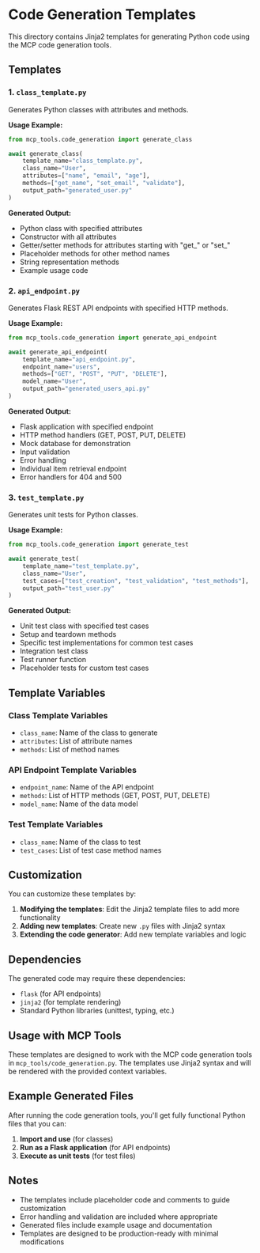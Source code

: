 # Code Generation Templates

This directory contains Jinja2 templates for generating Python code using the MCP code generation tools.

## Templates

### 1. `class_template.py`
Generates Python classes with attributes and methods.

**Usage Example:**
```python
from mcp_tools.code_generation import generate_class

await generate_class(
    template_name="class_template.py",
    class_name="User",
    attributes=["name", "email", "age"],
    methods=["get_name", "set_email", "validate"],
    output_path="generated_user.py"
)
```

**Generated Output:**
- Python class with specified attributes
- Constructor with all attributes
- Getter/setter methods for attributes starting with "get_" or "set_"
- Placeholder methods for other method names
- String representation methods
- Example usage code

### 2. `api_endpoint.py`
Generates Flask REST API endpoints with specified HTTP methods.

**Usage Example:**
```python
from mcp_tools.code_generation import generate_api_endpoint

await generate_api_endpoint(
    template_name="api_endpoint.py",
    endpoint_name="users",
    methods=["GET", "POST", "PUT", "DELETE"],
    model_name="User",
    output_path="generated_users_api.py"
)
```

**Generated Output:**
- Flask application with specified endpoint
- HTTP method handlers (GET, POST, PUT, DELETE)
- Mock database for demonstration
- Input validation
- Error handling
- Individual item retrieval endpoint
- Error handlers for 404 and 500

### 3. `test_template.py`
Generates unit tests for Python classes.

**Usage Example:**
```python
from mcp_tools.code_generation import generate_test

await generate_test(
    template_name="test_template.py",
    class_name="User",
    test_cases=["test_creation", "test_validation", "test_methods"],
    output_path="test_user.py"
)
```

**Generated Output:**
- Unit test class with specified test cases
- Setup and teardown methods
- Specific test implementations for common test cases
- Integration test class
- Test runner function
- Placeholder tests for custom test cases

## Template Variables

### Class Template Variables
- `class_name`: Name of the class to generate
- `attributes`: List of attribute names
- `methods`: List of method names

### API Endpoint Template Variables
- `endpoint_name`: Name of the API endpoint
- `methods`: List of HTTP methods (GET, POST, PUT, DELETE)
- `model_name`: Name of the data model

### Test Template Variables
- `class_name`: Name of the class to test
- `test_cases`: List of test case method names

## Customization

You can customize these templates by:

1. **Modifying the templates**: Edit the Jinja2 template files to add more functionality
2. **Adding new templates**: Create new `.py` files with Jinja2 syntax
3. **Extending the code generator**: Add new template variables and logic

## Dependencies

The generated code may require these dependencies:
- `flask` (for API endpoints)
- `jinja2` (for template rendering)
- Standard Python libraries (unittest, typing, etc.)

## Usage with MCP Tools

These templates are designed to work with the MCP code generation tools in `mcp_tools/code_generation.py`. The templates use Jinja2 syntax and will be rendered with the provided context variables.

## Example Generated Files

After running the code generation tools, you'll get fully functional Python files that you can:

1. **Import and use** (for classes)
2. **Run as a Flask application** (for API endpoints)
3. **Execute as unit tests** (for test files)

## Notes

- The templates include placeholder code and comments to guide customization
- Error handling and validation are included where appropriate
- Generated files include example usage and documentation
- Templates are designed to be production-ready with minimal modifications 